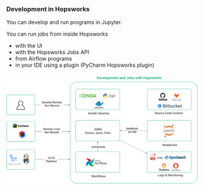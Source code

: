 ### Development in Hopsworks

You can develop and run programs in Jupyter.

You can run jobs from inside Hopsworks

* with the UI
* with the Hopsworks Jobs API
* from Airflow programs
* in your IDE using a plugin (PyCharm Hopsworks plugin)


<img src="/assets/images/concepts/dev/dev-inside.svg">
